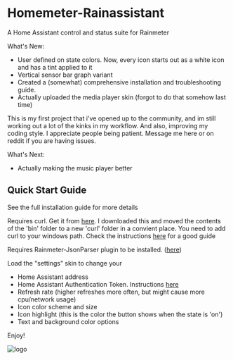 # Homemeter-Rainassistant
A Home Assistant control and status suite for Rainmeter

What's New:
* User defined on state colors. Now, every icon starts out as a white icon and has a tint applied to it
* Vertical sensor bar graph variant 
* Created a (somewhat) comprehensive installation and troubleshooting guide.
* Actually uploaded the media player skin (forgot to do that somehow last time)

This is my first project that i've opened up to the community, and im still working out a lot of the kinks in my workflow. And also, improving my coding style. I appreciate people being patient. Message me here or on reddit if you are having issues.

What's Next:
* Actually making the music player better


## Quick Start Guide
See the full installation guide for more details

Requires curl. Get it from [here](https://curl.se/windows/). I downloaded this and moved the contents of the 'bin' folder to a new 'curl' folder in a convient place. You need to add curl to your windows path. Check the instructions [here](https://develop.zendesk.com/hc/en-us/articles/360001068567-Installing-and-using-cURL/) for a good guide

Requires Rainmeter-JsonParser plugin to be installed. ([here](https://github.com/e2e8/rainmeter-jsonparser))

Load the "settings" skin to change your 
* Home Assistant address
* Home Assistant Authentication Token. Instructions [here](https://www.home-assistant.io/docs/authentication/)
* Refresh rate (higher refreshes more often, but might cause more cpu/network usage)
* Icon color scheme and size 
* Icon highlight (this is the color the button shows when the state is 'on')
* Text and background color options


Enjoy!


![logo](https://avatars0.githubusercontent.com/u/70672161?s=400&u=4ca4991047f8a8cad1ca38c563594bc9334ef9f3&v=4)
